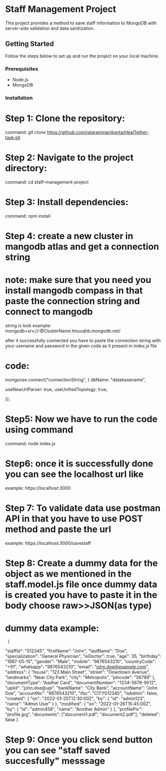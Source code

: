 # Staff Management Project

This project provides a method to save staff information to MongoDB with server-side validation and data sanitization.

## Getting Started

Follow the steps below to set up and run the project on your local machine.

### Prerequisites

- Node.js
- MongoDB

### Installation

# Step 1: Clone the repository:

  command: git clone https://github.com/rajarammanikanta/HealTether-task.git

# Step 2: Navigate to the project directory: 
  command: cd staff-management-project 

# Step 3: Install dependencies:   
   command: npm install  

# Step 4: create a new cluster in mangodb atlas and get a connection string 
   # note: make sure that you need you install mangodb compass in that paste the connection string and connect to mangodb    
   string is look example:  mongodb+srv://<username>:<password>@ClusterName.tmuuqhb.mongodb.net/  
   
   after it successfully connected you have to paste the connection string with your usename and password in the given code as it present in index.js file  

# code: 
   mongoose.connect("connectionString", {
    dbName: "databasename",
      
   useNewUrlParser: true,
  useUnifiedTopology: true,
 
});

 
# Step5: Now we have to run the code using command  
   command: node index.js    


# Step6: once it is successfully done you can see the localhost url like  
   example:  https://localhost:3000   

# Step 7: To validate data use postman API in that you have to use POST method and paste the url   
   example:  https://localhost:3000/savestaff   

# Step 8: Create a dummy data for the object as we mentioned in the staff.model.js file once dummy data is created you have to paste it in the body choose raw>>JSON(as type)   
   
   # dummy data example: 
     {
  "staffId": "S12345",
  "firstName": "John",
  "lastName": "Doe",
  "specialization": "General Physician",
  "isDoctor": true,
  "age": 35,
  "birthday": "1987-05-15",
  "gender": "Male",
  "mobile": "9876543210",
  "countryCode": "+91",
  "whatsapp": "9876543210",
  "email": "john.doe@example.com",
  "address": {
    "house": "123 Main Street",
    "street": "Downtown Avenue",
    "landmarks": "Near City Park",
    "city": "Metropolis",
    "pincode": "56789"
  },
  "documentType": "Aadhar Card",
  "documentNumber": "1234-5678-9012",
  "upiId": "john.doe@upi",
  "bankName": "City Bank",
  "accountName": "John Doe",
  "accountNo": "9876543210",
  "ifsc": "CITY012345",
  "isAdmin": false,
  "created": {
    "on": "2022-01-25T12:30:00Z",
    "by": {
      "id": "admin123",
      "name": "Admin User"
    }
  },
  "modified": {
    "on": "2022-01-26T15:45:00Z",
    "by": {
      "id": "admin456",
      "name": "Another Admin"
    }
  },
  "profilePic": "profile.jpg",
  "documents": ["document1.pdf", "document2.pdf"],
  "deleted": false
}


# Step 9: Once you click send button you can see "staff saved succesfully" messsage   



     